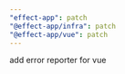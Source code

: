```yaml
---
"effect-app": patch
"@effect-app/infra": patch
"@effect-app/vue": patch
---
```


add error reporter for vue
